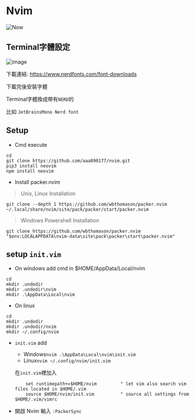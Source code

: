 # Nvim
![Now](https://github.com/aaa890177/nvim/assets/127286236/c38af9c3-32e5-42eb-8e6a-6c193cd2e959)
## Terminal字體設定
![image](https://github.com/aaa890177/nvim/assets/127286236/d813b1f6-4bf4-4355-991d-d02bd6061970)

下載連結: https://www.nerdfonts.com/font-downloads

下載完後安裝字體
  
Terminal字體換成帶有`NERD`的
  
比如 `JetBrainsMono Nerd font`

## Setup
- Cmd execute

```shell
cd
git clone https://github.com/aaa890177/nvim.git
pip3 install neovim
npm install neovim
```
- Install packer.nvim
> Unix, Linux Installation

```shell
git clone --depth 1 https://github.com/wbthomason/packer.nvim ~/.local/share/nvim/site/pack/packer/start/packer.nvim
```
> Windows Powershell Installation

```shell
git clone https://github.com/wbthomason/packer.nvim "$env:LOCALAPPDATA\nvim-data\site\pack\packer\start\packer.nvim"
```

## setup `init.vim`
- On windows add cmd in $HOME/AppData/Local/nvim

```shell
cd
mkdir .undodir
mkdir .undodir\nvim
mkdir .\AppData\Local\nvim
```        


- On linux
```shell
cd
mkdir .undodir
mkdir .undodir/nvim
mkdir ~/.config/nvim
```

- `init.vim` add
    - Windows`nvim .\AppData\Local\nvim\init.vim`
    - Linux`nvim ~/.config/nvim/init.vim`
    
    在`init.vim`裡加入

          set runtimepath+=$HOME/nvim         " let vim also search vim files located in $HOME/.vim
          source $HOME/nvim/init.vim          " source all settings from $HOME/.vim/vimrc
- 開啟 Nvim 輸入 `:PackerSync`


